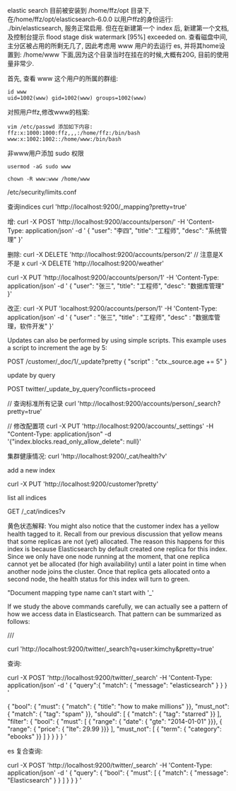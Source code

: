 elastic search 目前被安装到 /home/ffz/opt 目录下, 在/home/ffz/opt/elasticsearch-6.0.0 以用户ffz的身份运行: ./bin/elasticsearch, 服务正常启用. 但在在新建第一个 index 后, 新建第一个文档, 及控制台提示 flood stage disk watermark [95%] exceeded on. 查看磁盘中间, 主分区被占用的所剩无几了, 因此考虑用 www 用户的去运行 es, 并将其home设置到: /home/www 下面,因为这个目录当时在挂在的时候,大概有20G, 目前的使用量非常少.

首先, 查看 www 这个用户的所属的群组:
```
id www
uid=1002(www) gid=1002(www) groups=1002(www)
```

对照用户ffz,修改www的档案:

```
vim /etc/passwd 添加如下内容:
ffz:x:1000:1000:ffz,,,:/home/ffz:/bin/bash
www:x:1002:1002::/home/www:/bin/bash
```

非www用户添加 sudo 权限

```
usermod -aG sudo www

chown -R www:www /home/www
```



/etc/security/limits.conf




查询indices
curl  'http://localhost:9200/_mapping?pretty=true'

增:
curl -X POST 'http://localhost:9200/accounts/person/' -H 'Content-Type: application/json' -d '
{
  "user": "李四",
  "title": "工程师",
  "desc": "系统管理"
}'


删除:
curl -X DELETE  'http://localhost:9200/accounts/person/2'
// 注意是X 不是 x
curl -X DELETE 'http://localhost:9200/weather'

curl -X PUT 'http://localhost:9200/accounts/person/1' -H 'Content-Type: application/json' -d '
{
  "user": "张三",
  "title": "工程师",
  "desc": "数据库管理"
}'

改正:
curl -X PUT 'localhost:9200/accounts/person/1' -H 'Content-Type: application/json' -d '
{
    "user" : "张三",
    "title" : "工程师",
    "desc" : "数据库管理，软件开发"
}' 

Updates can also be performed by using simple scripts. This example uses a script to increment the age by 5:

POST /customer/_doc/1/_update?pretty
{
  "script" : "ctx._source.age += 5"
}


update by query

POST twitter/_update_by_query?conflicts=proceed


// 查询标准所有记录
curl 'http://localhost:9200/accounts/person/_search?pretty=true'

// 修改配置项
curl -X PUT 'http://localhost:9200/accounts/_settings' -H "Content-Type: application/json"  -d '{"index.blocks.read_only_allow_delete": null}'




集群健康情况:
curl 'http://localhost:9200/_cat/health?v'

add a new index

curl -X PUT 'http://localhost:9200/customer?pretty'


list all indices

GET /_cat/indices?v


黄色状态解释:
You might also notice that the customer index has a yellow health tagged to it. Recall from our previous discussion that yellow means that some replicas are not (yet) allocated. The reason this happens for this index is because Elasticsearch by default created one replica for this index. Since we only have one node running at the moment, that one replica cannot yet be allocated (for high availability) until a later point in time when another node joins the cluster. Once that replica gets allocated onto a second node, the health status for this index will turn to green.





"Document mapping type name can't start with '_'


If we study the above commands carefully, we can actually see a pattern of how we access data in Elasticsearch. That pattern can be summarized as follows:

<REST Verb> /<Index>/<Type>/<ID>


curl 'http://localhost:9200/twitter/_search?q=user:kimchy&pretty=true'



查询:

curl -X POST 'http://localhost:9200/twitter/_search' -H 'Content-Type: application/json' -d '
{
    "query":{
	    "match": {
            "message": "elasticsearch"
        }
    }
}
'



{
    "bool": {
        "must":     { "match": { "title": "how to make millions" }},
        "must_not": { "match": { "tag":   "spam" }},
        "should": [
            { "match": { "tag": "starred" }}
        ],
        "filter": {
          "bool": { 
              "must": [
                  { "range": { "date": { "gte": "2014-01-01" }}},
                  { "range": { "price": { "lte": 29.99 }}}
              ],
              "must_not": [
                  { "term": { "category": "ebooks" }}
              ]
          }
        }
    }
}
'


es 复合查询:

curl -X POST 'http://localhost:9200/twitter/_search' -H 'Content-Type: application/json' -d '
{
  "query": {
    "bool": {
      "must": [
        {
          "match": {
            "message": "Elasticsearch"
          }
        }
      ]
    }
  }
}
'


